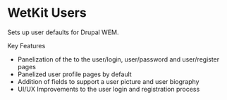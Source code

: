 WetKit Users
============
Sets up user defaults for Drupal WEM.

Key Features
* Panelization of the to the user/login, user/password and user/register pages
* Panelized user profile pages by default
* Addition of fields to support a user picture and user biography
* UI/UX Improvements to the user login and registration process
